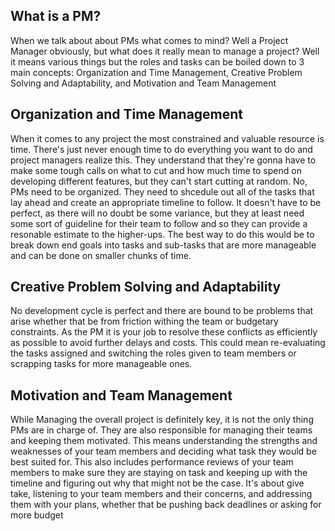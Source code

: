 ## What is a PM?
When we talk about about PMs what comes to mind? Well a Project Manager obviously, but what does it really mean to manage a project? Well it means various things but the roles and tasks can be boiled down to 3 main concepts: Organization and Time Management, Creative Problem Solving and Adaptability, and Motivation and Team Management

## Organization and Time Management
When it comes to any project the most constrained and valuable resource is time. There's just never enough time to do everything you want to do and project managers realize this. They understand that they're gonna have to make some tough calls on what to cut and how much time to spend on developing different features, but they can't start cutting at random. No, PMs need to be organized. They need to shcedule out all of the tasks that lay ahead and create an appropriate timeline to follow. It doesn't have to be perfect, as there will no doubt be some variance, but they at least need some sort of guideline for their team to follow and so they can provide a resonable estimate to the higher-ups. The best way to do this would be to break down end goals into tasks and sub-tasks that are more manageable and can be done on smaller chunks of time.

## Creative Problem Solving and Adaptability
No development cycle is perfect and there are bound to be problems that arise whether that be from friction withing the team or budgetary constraints. As the PM it is your job to resolve these conflicts as efficiently as possible to avoid further delays and costs. This could mean re-evaluating the tasks assigned and switching the roles given to team members or scrapping tasks for more manageable ones.

## Motivation and Team Management
While Managing the overall project is definitely key, it is not the only thing PMs are in charge of. They are also responsible for managing their teams and keeping them motivated. This means understanding the strengths and weaknesses of your team members and deciding what task they would be best suited for. This also includes performance reviews of your team members to make sure they are staying on task and keeping up with the timeline and figuring out why that might not be the case. It's about give take, listening to your team members and their concerns, and addressing them with your plans, whether that be pushing back deadlines or asking for more budget